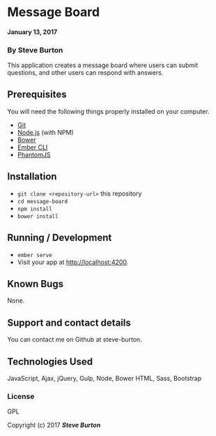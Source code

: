 # Message Board

#### January 13, 2017

### By Steve Burton

This application creates a message board where users can submit questions, and other users can respond with answers.

## Prerequisites

You will need the following things properly installed on your computer.

* [Git](https://git-scm.com/)
* [Node.js](https://nodejs.org/) (with NPM)
* [Bower](https://bower.io/)
* [Ember CLI](https://ember-cli.com/)
* [PhantomJS](http://phantomjs.org/)

## Installation

* `git clone <repository-url>` this repository
* `cd message-board`
* `npm install`
* `bower install`

## Running / Development

* `ember serve`
* Visit your app at [http://localhost:4200](http://localhost:4200).

## Known Bugs

None.

## Support and contact details

You can contact me on Github at steve-burton.

## Technologies Used

JavaScript, Ajax, jQuery, Gulp, Node, Bower HTML, Sass, Bootstrap

### License

GPL

Copyright (c) 2017 **_Steve Burton_**

